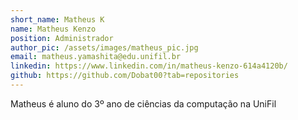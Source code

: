 ```yaml
---
short_name: Matheus K
name: Matheus Kenzo 
position: Administrador
author_pic: /assets/images/matheus_pic.jpg
email: matheus.yamashita@edu.unifil.br
linkedin: https://www.linkedin.com/in/matheus-kenzo-614a4120b/
github: https://github.com/Dobat00?tab=repositories
---
```

Matheus é aluno do 3⁠º ano de ciências da computação na UniFil


